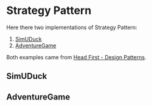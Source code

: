# Strategy Pattern

Here there two implementations of Strategy Pattern:

1. [SimUDuck](#SimUDuck)
2. [AdventureGame](#AdventureGame)

Both examples came from [Head First - Design Patterns](https://www.oreilly.com/library/view/head-first-design/0596007124/).

## SimUDuck

## AdventureGame
